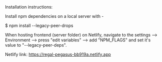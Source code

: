 Installation instructions:

Install npm dependencies on a local server with - 

$ npm install --legacy-peer-drops

When hosting frontend (server folder) on Netlify, navigate to the settings --> Environment --> press "edit variables" -->
add "NPM_FLAGS" and set it's value to "--legacy-peer-deps".

Netlify link: https://regal-pegasus-bb919a.netlify.app